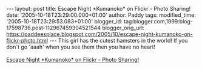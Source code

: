 \-\-- layout: post title: Escape Night \*Kumanoko\* on Flickr - Photo
Sharing! date: \'2005-10-18T23:29:00.000+01:00\' author: Paddy tags:
modified\_time: \'2005-10-18T23:29:53.083+01:00\' blogger\_id:
tag:blogger.com,1999:blog-17598736.post-112967459304521544
blogger\_orig\_url:
https://paddeesplace.blogspot.com/2005/10/escape-night-kumanoko-on-flickr-photo.html
\-\-- This girl has the cutest hamsters in the world! If you don\`t go
\'aaah\' when you see them then you have no heart!\
\
[Escape Night \*Kumanoko\* on Flickr - Photo
Sharing!](https://www.flickr.com/photos/seattle_roll/53435257/in/photostream/)
